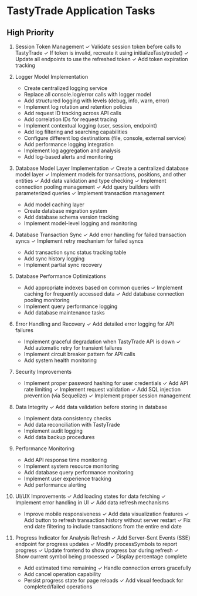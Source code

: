 # TastyTrade Application Tasks

## High Priority

1. Session Token Management
   ✓ Validate session token before calls to TastyTrade
   ✓ If token is invalid, recreate it using initializeTastytrade()
   ✓ Update all endpoints to use the refreshed token
   ✓ Add token expiration tracking

2. Logger Model Implementation
   - Create centralized logging service
   - Replace all console.log/error calls with logger model
   - Add structured logging with levels (debug, info, warn, error)
   - Implement log rotation and retention policies
   - Add request ID tracking across API calls
   - Add correlation IDs for request tracing
   - Implement contextual logging (user, session, endpoint)
   - Add log filtering and searching capabilities
   - Configure different log destinations (file, console, external service)
   - Add performance logging integration
   - Implement log aggregation and analysis
   - Add log-based alerts and monitoring

3. Database Model Layer Implementation
   ✓ Create a centralized database model layer
   ✓ Implement models for transactions, positions, and other entities
   ✓ Add data validation and type checking
   ✓ Implement connection pooling management
   ✓ Add query builders with parameterized queries
   ✓ Implement transaction management
   - Add model caching layer
   - Create database migration system
   - Add database schema version tracking
   - Implement model-level logging and monitoring

4. Database Transaction Sync
   ✓ Add error handling for failed transaction syncs
   ✓ Implement retry mechanism for failed syncs
   - Add transaction sync status tracking table
   - Add sync history logging
   - Implement partial sync recovery

5. Database Performance Optimizations
   - Add appropriate indexes based on common queries
   ✓ Implement caching for frequently accessed data
   ✓ Add database connection pooling monitoring
   - Implement query performance logging
   - Add database maintenance tasks

6. Error Handling and Recovery
   ✓ Add detailed error logging for API failures
   - Implement graceful degradation when TastyTrade API is down
   ✓ Add automatic retry for transient failures
   - Implement circuit breaker pattern for API calls
   - Add system health monitoring

7. Security Improvements
   - Implement proper password hashing for user credentials
   ✓ Add API rate limiting
   ✓ Implement request validation
   ✓ Add SQL injection prevention (via Sequelize)
   ✓ Implement proper session management

8. Data Integrity
   ✓ Add data validation before storing in database
   - Implement data consistency checks
   - Add data reconciliation with TastyTrade
   - Implement audit logging
   - Add data backup procedures

9. Performance Monitoring
   - Add API response time monitoring
   - Implement system resource monitoring
   - Add database query performance monitoring
   - Implement user experience tracking
   - Add performance alerting

10. UI/UX Improvements
    ✓ Add loading states for data fetching
    ✓ Implement error handling in UI
    ✓ Add data refresh mechanisms
    - Improve mobile responsiveness
    ✓ Add data visualization features
    ✓ Add button to refresh transaction history without server restart
    ✓ Fix end date filtering to include transactions from the entire end date

11. Progress Indicator for Analysis Refresh
    ✓ Add Server-Sent Events (SSE) endpoint for progress updates
    ✓ Modify processSymbols to report progress
    ✓ Update frontend to show progress bar during refresh
    ✓ Show current symbol being processed
    ✓ Display percentage complete
    - Add estimated time remaining
    ✓ Handle connection errors gracefully
    - Add cancel operation capability
    - Persist progress state for page reloads
    ✓ Add visual feedback for completed/failed operations
